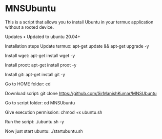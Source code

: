 # MNSUbuntu
This is a script that allows you to install Ubuntu in your termux application without a rooted device.

Updates
• Updated to ubuntu 20.04+

Installation steps
Update termux: apt-get update && apt-get upgrade -y

Install wget: apt-get install wget -y

Install proot: apt-get install proot -y

Install git: apt-get install git -y

Go to HOME folder: cd

Download script: git clone https://github.com/SirManishKumar/MNSUbuntu

Go to script folder: cd MNSUbuntu

Give execution permission: chmod +x ubuntu.sh

Run the script: ./ubuntu.sh -y

Now just start ubuntu: ./startubuntu.sh
